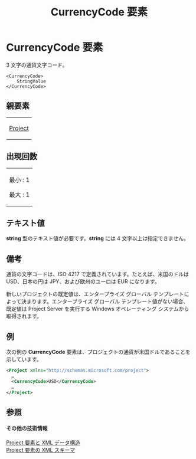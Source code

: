 ﻿---
title: CurrencyCode 要素
TOCTitle: CurrencyCode 要素
ms:assetid: 8535d7d5-1414-4222-baaf-f16f8bc8131c
ms:mtpsurl: https://msdn.microsoft.com/ja-jp/library/Bb968575(v=office.12)
ms:contentKeyID: 16741231
ms.date: 06/30/2008
mtps_version: v=office.12
dev_langs:
- xml
ms.translationtype: HT
---

# CurrencyCode 要素

3 文字の通貨文字コード。

    <CurrencyCode>
        StringValue
    </CurrencyCode>

## 親要素

<table>
<colgroup>
<col style="width: 100%" />
</colgroup>
<tbody>
<tr class="odd">
<td><p><a href="project-element.md">Project</a></p></td>
</tr>
</tbody>
</table>


## 出現回数


<table>
<colgroup>
<col style="width: 100%" />
</colgroup>
<tbody>
<tr class="odd">
<td><p>最小 : 1</p>
<p>最大 : 1</p></td>
</tr>
</tbody>
</table>


## テキスト値

**string** 型のテキスト値が必要です。**string** には 4 文字以上は指定できません。

## 備考

通貨の文字コードは、ISO 4217 で定義されています。たとえば、米国のドルは USD、日本の円は JPY、および欧州のユーロは EUR になります。

新しいプロジェクトの既定値は、エンタープライズ グローバル テンプレートによって決まります。エンタープライズ グローバル テンプレート値がない場合、既定値は Project Server を実行する Windows オペレーティング システムから取得されます。

## 例

次の例の **CurrencyCode** 要素は、プロジェクトの通貨が米国ドルであることを示しています。

``` xml
<Project xmlns="http://schemas.microsoft.com/project">
  …
  <CurrencyCode>USD</CurrencyCode>
  …
</Project>
```

## 参照

#### その他の技術情報

[Project 要素と XML データ構造](project-elements-and-xml-structure.md)  
[Project 要素の XML スキーマ](xml-schema-for-the-project-element.md)

